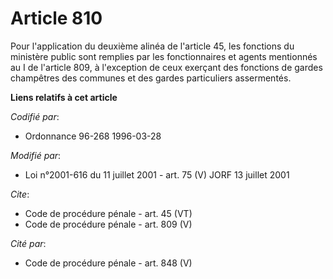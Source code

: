 # Article 810

Pour l'application du deuxième alinéa de l'article 45, les fonctions du ministère public sont remplies par les fonctionnaires
et agents mentionnés au I de l'article 809, à l'exception de ceux exerçant des fonctions de gardes champêtres des communes et
des gardes particuliers assermentés.

**Liens relatifs à cet article**

_Codifié par_:

  - Ordonnance 96-268 1996-03-28

_Modifié par_:

  - Loi n°2001-616 du 11 juillet 2001 - art. 75 (V) JORF 13 juillet 2001

_Cite_:

  - Code de procédure pénale - art. 45 (VT)
  - Code de procédure pénale - art. 809 (V)

_Cité par_:

  - Code de procédure pénale - art. 848 (V)
